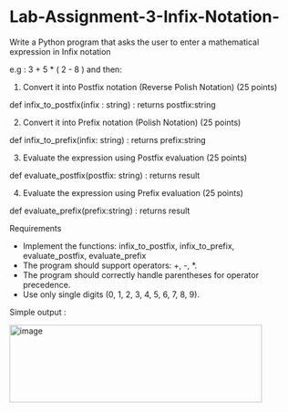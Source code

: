 # Lab-Assignment-3-Infix-Notation-
Write a Python program that asks the user to enter a mathematical expression in Infix notation 

e.g :  3 + 5 * ( 2 - 8 )   and then:

 
1. Convert it into Postfix notation (Reverse Polish Notation) (25 points)

def infix_to_postfix(infix : string) : returns postfix:string

 

2. Convert it into Prefix notation (Polish Notation) (25 points)

def infix_to_prefix(infix: string) : returns prefix:string

 

3. Evaluate the expression using Postfix evaluation (25 points)

def evaluate_postfix(postfix: string)  :  returns result

 

4. Evaluate the expression using Prefix evaluation (25 points)

def evaluate_prefix(prefix:string)  : returns result

 

Requirements

- Implement the functions: infix_to_postfix, infix_to_prefix, evaluate_postfix, evaluate_prefix
- The program should support operators: +, -, *.
- The program should correctly handle parentheses for operator precedence.
- Use only single digits (0, 1, 2, 3, 4, 5, 6, 7, 8, 9).

Simple output :

<img width="443" height="136" alt="image" src="https://github.com/user-attachments/assets/209ed2b5-09cb-4a0e-83ec-13d748929d59" />
